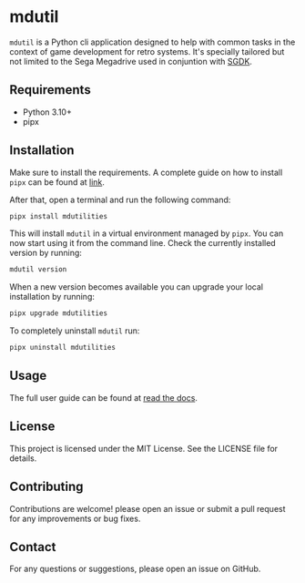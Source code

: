 # mdutil

`mdutil` is a Python cli application designed to help with common tasks in the context of game development for retro systems. It's specially tailored but not limited to the Sega Megadrive used in conjuntion
with [SGDK](https://github.com/Stephane-D/SGDK).

## Requirements

- Python 3.10+
- pipx

## Installation

Make sure to install the requirements. A complete guide on how to install `pipx` can be found at [link](https://pipx.pypa.io/stable/installation).

After that, open a terminal and run the following command:

```bash
pipx install mdutilities
```

This will install `mdutil` in a virtual environment managed by `pipx`. You can now start using it from the command line. Check the currently installed version by running:

```bash
mdutil version
```

When a new version becomes available you can upgrade your local installation by running:

```bash
pipx upgrade mdutilities
```

To completely uninstall `mdutil` run:

```bash
pipx uninstall mdutilities
```

## Usage

The full user guide can be found at [read the docs](https://mdutil.readthedocs.io).

## License

This project is licensed under the MIT License. See the LICENSE file for details.

## Contributing

Contributions are welcome! please open an issue or submit a pull request for any improvements or
bug fixes.

## Contact

For any questions or suggestions, please open an issue on GitHub.